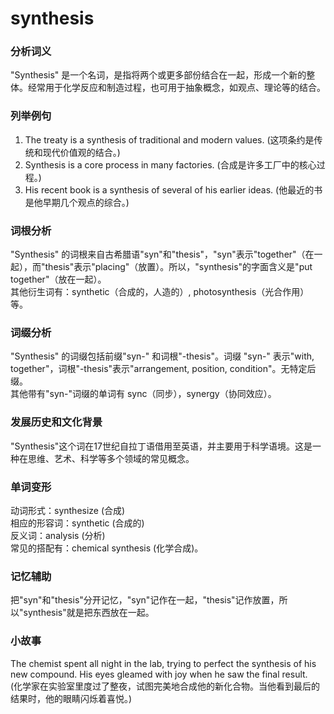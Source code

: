 # synthesis

### 分析词义

  

"Synthesis" 是一个名词，是指将两个或更多部份结合在一起，形成一个新的整体。经常用于化学反应和制造过程，也可用于抽象概念，如观点、理论等的结合。

  

### 列举例句

  

1.  The treaty is a synthesis of traditional and modern values. (这项条约是传统和现代价值观的结合。)
2.  Synthesis is a core process in many factories. (合成是许多工厂中的核心过程。)
3.  His recent book is a synthesis of several of his earlier ideas. (他最近的书是他早期几个观点的综合。)

  

### 词根分析

  

"Synthesis" 的词根来自古希腊语"syn"和"thesis"，"syn"表示"together"（在一起），而"thesis"表示"placing"（放置）。所以，"synthesis"的字面含义是"put together"（放在一起）。  
其他衍生词有：synthetic（合成的，人造的）, photosynthesis（光合作用）等。

  

### 词缀分析

  

"Synthesis" 的词缀包括前缀"syn-" 和词根"-thesis"。词缀 "syn-" 表示"with, together"，词根"-thesis"表示"arrangement, position, condition"。无特定后缀。  
其他带有"syn-"词缀的单词有 sync（同步），synergy（协同效应）。

  

### 发展历史和文化背景

  

"Synthesis"这个词在17世纪自拉丁语借用至英语，并主要用于科学语境。这是一种在思维、艺术、科学等多个领域的常见概念。

  

### 单词变形

  

动词形式：synthesize (合成)  
相应的形容词：synthetic (合成的)  
反义词：analysis (分析)  
常见的搭配有：chemical synthesis (化学合成)。

  

### 记忆辅助

  

把"syn"和"thesis"分开记忆，"syn"记作在一起，"thesis"记作放置，所以"synthesis"就是把东西放在一起。

  

### 小故事

  

The chemist spent all night in the lab, trying to perfect the synthesis of his new compound. His eyes gleamed with joy when he saw the final result.  
(化学家在实验室里度过了整夜，试图完美地合成他的新化合物。当他看到最后的结果时，他的眼睛闪烁着喜悦。)
